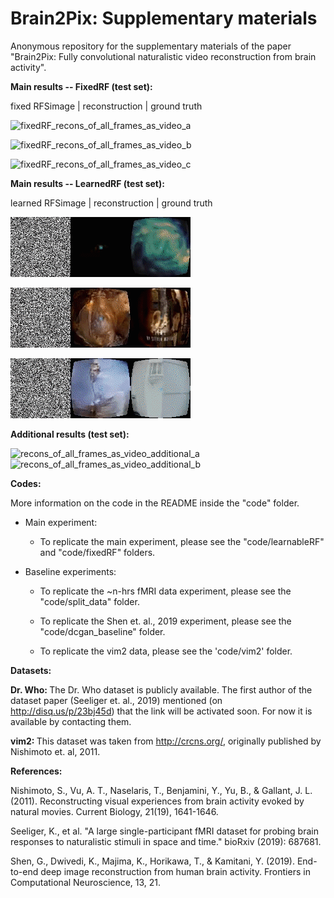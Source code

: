 # Brain2Pix: Supplementary materials
Anonymous repository for the supplementary materials of the paper "Brain2Pix: Fully convolutional naturalistic video reconstruction  from brain activity".

<b>Main results -- FixedRF (test set):</b>

fixed RFSimage | reconstruction | ground truth

![fixedRF_recons_of_all_frames_as_video_a](/additional_results/recons_fixed_of_all_frames_as_video_a.gif)


![fixedRF_recons_of_all_frames_as_video_b](/additional_results/recons_fixed_of_all_frames_as_video_b.gif)


![fixedRF_recons_of_all_frames_as_video_c](/additional_results/recons_fixed_of_all_frames_as_video_c.gif)


<b>Main results -- LearnedRF (test set):</b>

learned RFSimage | reconstruction | ground truth

![learnedRF_recons_of_all_frames_as_video_a](/additional_results/recons_of_all_frames_as_video_a.gif)


![learned_RF_recons_of_all_frames_as_video_b](/additional_results/recons_of_all_frames_as_video_b.gif)


![learned_RF_recons_of_all_frames_as_video_c](/additional_results/recons_of_all_frames_as_video_c.gif)


<b>Additional results (test set):</b>

![recons_of_all_frames_as_video_additional_a](/additional_results/recons_of_all_frames_as_video_additional_a.gif)
![recons_of_all_frames_as_video_additional_b](/additional_results/recons_of_all_frames_as_video_additional_b.gif)
    
<b>Codes: </b>

More information on the code in the README inside the "code" folder.

- Main experiment:
    - To replicate the main experiment, please see the "code/learnableRF" and "code/fixedRF" folders.

- Baseline experiments:    
    - To replicate the ~n-hrs fMRI data experiment, please see the "code/split_data" folder.

    - To replicate the Shen et. al., 2019 experiment, please see the "code/dcgan_baseline" folder.

    - To replicate the vim2 data, please see the 'code/vim2' folder.
    

    
    
<b>Datasets:</b>

<b> Dr. Who: </b> The Dr. Who dataset is publicly available. The first author of the dataset paper (Seeliger et. al., 2019) mentioned (on http://disq.us/p/23bj45d) that the link will be activated soon. For now it is available by contacting them. 



<b> vim2: </b> This dataset was taken from http://crcns.org/, originally published by Nishimoto et. al, 2011.

<b> References: </b>

Nishimoto, S., Vu, A. T., Naselaris, T., Benjamini, Y., Yu, B., & Gallant, J. L. (2011). Reconstructing visual experiences from brain activity evoked by natural movies. Current Biology, 21(19), 1641-1646.


Seeliger, K., et al. "A large single-participant fMRI dataset for probing brain responses to naturalistic stimuli in space and time." bioRxiv (2019): 687681.


Shen, G., Dwivedi, K., Majima, K., Horikawa, T., & Kamitani, Y. (2019). End-to-end deep image reconstruction from human brain activity. Frontiers in Computational Neuroscience, 13, 21.




    
